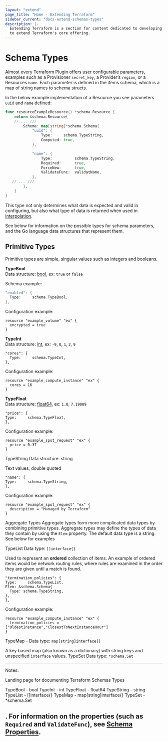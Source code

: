 ```yaml
---
layout: "extend"
page_title: "Home - Extending Terraform"
sidebar_current: "docs-extend-schemas-types"
description: |-
  Extending Terraform is a section for content dedicated to developing Plugins
  to extend Terraform's core offering.
---
```

# Schema Types
Almost every Terraform Plugin offers user configurable parameters, examples such
as a Provisioner `secret_key`, a Provider’s `region`, or a Resources `name`.
Each parameter is  defined in the items schema, which is a map of string names
to schema structs. 

In the below example implementation of a Resource you see parameters `uuid` and
`name` defined: 

```go
func resourceExampleResource() *schema.Resource {
	return &schema.Resource{
    // ... ///
		Schema: map[string]*schema.Schema{
			"uuid": {
				Type:     schema.TypeString,
				Computed: true,
			},

			"name": {
				Type:          schema.TypeString,
				Required:      true,
				ForceNew:      true,
				ValidateFunc:  validatName,
			},
   // ... ///
		},
	}
}
```

This type not only determines what data is expected and valid in configuring,
but also what type of data is returned when used in
[interpolation](/docs/configuration/interpolation.html).

See below for information on the possible types for schema parameters, and the
Go language data structures that represent them.

## Primitive Types

Primitive types are simple, singular values such as integers and booleans.

**TypeBool**  
Data structure: [bool](https://golang.org/pkg/builtin/#bool), ex: `true` or `false`

Schema example:

```go
"enabled": {
  Type:     schema.TypeBool,
},
```

Configuration example:

```hcl
resource "example_volume" "ex" {
  encrypted = true
}
```

**TypeInt**  
Data structure: [int](https://golang.org/pkg/builtin/#int), ex: `-9`, `0`, `1`, `2`, `9`

```
"cores": {
  Type:     schema.TypeInt,
},
```

Configuration example:

```
resource "example_compute_instance" "ex" {
  cores = 16
}
```

**TypeFloat**  
Data structure: [float64](https://golang.org/pkg/builtin/#float64), ex: `1.0`, `7.19009`

```
"price": {
Type:     schema.TypeFloat,
},
```

Configuration example:

```
resource "example_spot_request" "ex" {
  price = 0.37
}
```
TypeString
Data structure: string

Text values, double quoted

```
"name": {
Type:     schema.TypeString,
},
```

Configuration example:

```
resource "example_spot_request" "ex" {
  description = "Managed by Terraform"
}
```

Aggregate Types
Aggregate types form more complicated data types by combining primitive types. Aggregate types may define the types of data they contain by using the `Elem` property. The default data type is a string. See below for examples

TypeList 
Data type: `[]interface{}`

Used to represent an **ordered** collection of items. An example of ordered items would be network routing rules, where rules are examined in the order they are given until a match is found. 

```
"termination_policies": {
Type:     schema.TypeList,
Elem: &schema.Schema{
  Type: schema.TypeString,
},
},
```

Configuration example:

```
resource "example_compute_instance" "ex" {
  termination_policies = ["OldestInstance","ClosestToNextInstanceHour"]
}
```
TypeMap - 
Data type: `map[string]interface{}`

A key based map (also known as a dictionary) with string keys and unspecified `interface` values. 
TypeSet
Data type: `*schema.Set`

------
Notes:

Landing page for documenting Terraform Schemas Types

TypeBool - bool
TypeInt - int
TypeFloat - float64
TypeString - string
TypeList - []interface{}
TypeMap - map[string]interface{}
TypeSet - *schema.Set


. For information on the properties (such as  `Required` and `ValidateFunc`), see [Schema Properties]("/docs/extend/schemas/schema-properties.html").
-----

